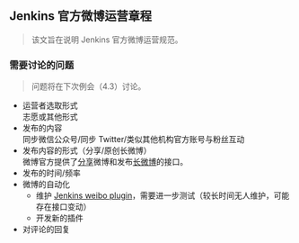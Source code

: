 ## Jenkins 官方微博运营章程
> 该文旨在说明 Jenkins 官方微博运营规范。

### 需要讨论的问题
> 问题将在下次例会（4.3）讨论。

- 运营者选取形式  
    志愿或其他形式
- 发布的内容  
    同步微信公众号/同步 Twitter/类似其他机构官方账号与粉丝互动
- 发布内容的形式（分享/原创长微博）  
    微博官方提供了[分享](https://open.weibo.com/wiki/%E5%BE%AE%E5%8D%9AAPI)微博和发布[长微博](https://open.weibo.com/wiki/Toutiao/api)的接口。
- 发布的时间/频率
- 微博的自动化  
    - 维护 [Jenkins weibo plugin](https://github.com/jenkinsci/weibo-plugin)，需要进一步测试（较长时间无人维护，可能存在接口变动）  
    - 开发新的插件
- 对评论的回复